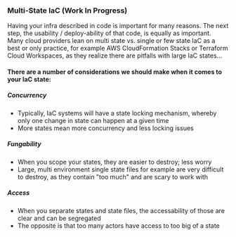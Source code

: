 ### Multi-State IaC (Work In Progress)

Having your infra described in code is important for many reasons. The next step, the usability / deploy-ability of that code, is equally as important. Many cloud providers lean on multi state vs. single or few state IaC as a best or only practice, for example AWS CloudFormation Stacks or Terraform Cloud Workspaces, as they realize there are pitfalls with large IaC states...

#### There are a number of considerations we should make when it comes to your IaC state:

##### Concurrency
- Typically, IaC systems will have a state locking mechanism, whereby only one change in state can happen at a given time
- More states mean more concurrency and less locking issues

##### Fungability
- When you scope your states, they are easier to destroy; less worry
- Large, multi environment single state files for example are very difficult to destroy, as they contain "too much" and are scary to work with

##### Access
- When you separate states and state files, the accessability of those are clear and can be segregated
- The opposite is that too many actors have access to too big of a state

